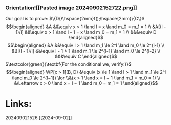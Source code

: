 ### Orientation![[Pasted image 20240902152722.png]]

Our goal is to prove: $\{D\}\hspace{2mm}f();\hspace{2mm}\{C\}$
$$\begin{aligned}
&A &&\equiv x > 1 \land l = x \land m_0 = m_1 = 1 \\
&A[(l - 1)/l] &&\equiv x > 1 \land l - 1 = x \land m_0 = m_1 = 1 \\
&&&\equiv D
\end{aligned}$$
$$\begin{aligned}
&A &&\equiv l > 1 \land m_1 \le 2^l \land m_0 \le 2^{l-1} \\
&B[(l - 1)/l] &&\equiv l - 1 > 1 \land m_1 \le 2^{l-1} \land m_0 \le 2^{l-2} \\
&&&\equiv C
\end{aligned}$$
$\textcolor{green}{\textbf{For the conditional we, verify:}}$ $$\begin{aligned}
WP[x > 1](B, D) &\equiv (x \le 1 \land l > 1 \land m_1 \le 2^l \land m_0 \le 2^{l−1}) \lor \\&(x > 1 \land x = l − 1 \land m_1 = m_0 = 1) \\
&\Leftarrow x > 0 \land x = l − 1 \land m_0 = m_1 = 1
\end{aligned}$$

# Links: 




202409021526
[[2024-09-02]]